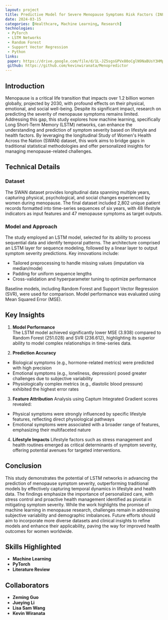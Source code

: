 ```yaml
---
layout: project
title: Predictive Model for Severe Menopause Symptoms Risk Factors (INFO 5375 Machine Learning for Health, Cornell Tech)
date: 2024-03-15
categories: [Healthcare, Machine Learning, Research]
technologies:
 - PyTorch
 - LSTM Networks
 - Random Forest
 - Support Vector Regression
 - Python
links:
 paper: https://drive.google.com/file/d/1L-JZ5sgsGPVx80oCglN9NaBUsY3HMpZ7/view?usp=sharing
 github: https://github.com/kevinwiranata/Menopredictor
---
```


## Introduction

Menopause is a critical life transition that impacts over 1.2 billion women globally, projected by 2030, with profound effects on their physical, emotional, and social well-being. Despite its significant impact, research on predicting the severity of menopause symptoms remains limited. Addressing this gap, this study explores how machine learning, specifically Long Short-Term Memory (LSTM) networks, can enhance the understanding and prediction of symptom severity based on lifestyle and health factors. By leveraging the longitudinal Study of Women's Health Across the Nation (SWAN) dataset, this work aims to bridge gaps in traditional statistical methodologies and offer personalized insights for managing menopause-related challenges.

## Technical Details

### Dataset
The SWAN dataset provides longitudinal data spanning multiple years, capturing physical, psychological, and social changes experienced by women during menopause. The final dataset included 2,802 unique patient records formatted into time-series sequences of six years, with 48 lifestyle indicators as input features and 47 menopause symptoms as target outputs.

### Model and Approach
The study employed an LSTM model, selected for its ability to process sequential data and identify temporal patterns. The architecture comprised an LSTM layer for sequence modeling, followed by a linear layer to output symptom severity predictions. Key innovations include:
- Tailored preprocessing to handle missing values (imputation via median/mode)
- Padding for uniform sequence lengths
- Cross-validation and hyperparameter tuning to optimize performance

Baseline models, including Random Forest and Support Vector Regression (SVR), were used for comparison. Model performance was evaluated using Mean Squared Error (MSE).

## Key Insights

1. **Model Performance**  
  The LSTM model achieved significantly lower MSE (3.938) compared to Random Forest (251.028) and SVR (236.612), highlighting its superior ability to model complex relationships in time-series data.

2. **Prediction Accuracy**
  - Biological symptoms (e.g., hormone-related metrics) were predicted with high precision
  - Emotional symptoms (e.g., loneliness, depression) posed greater challenges due to subjective variability
  - Physiologically complex metrics (e.g., diastolic blood pressure) exhibited the highest error rates

3. **Feature Attribution**
  Analysis using Captum Integrated Gradient scores revealed:
  - Physical symptoms were strongly influenced by specific lifestyle features, reflecting direct physiological pathways
  - Emotional symptoms were associated with a broader range of features, emphasizing their multifaceted nature

4. **Lifestyle Impacts**
  Lifestyle factors such as stress management and health routines emerged as critical determinants of symptom severity, offering potential avenues for targeted interventions.

## Conclusion

This study demonstrates the potential of LSTM networks in advancing the prediction of menopause symptom severity, outperforming traditional models by effectively capturing temporal dynamics in lifestyle and health data. The findings emphasize the importance of personalized care, with stress control and proactive health management identified as pivotal in mitigating symptom severity. While the work highlights the promise of machine learning in menopause research, challenges remain in addressing subjective variability and demographic imbalances. Future efforts should aim to incorporate more diverse datasets and clinical insights to refine models and enhance their applicability, paving the way for improved health outcomes for women worldwide.

## Skills Highlighted

- **Machine Learning**
- **PyTorch**
- **Literature Review**

## Collaborators

- **Zeming Guo**
- **Jueying Li**
- **Lisa Sam Wang**
- **Kevin Wiranata**